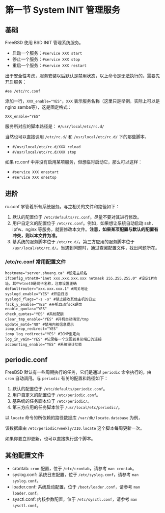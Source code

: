 # 第一节 System INIT 管理服务

## 基础 <a href="#fu-wu-guan-li-xi-tong" id="fu-wu-guan-li-xi-tong"></a>

FreeBSD 使用 BSD INIT 管理系统服务。

* 启动一个服务：`#service XXX start`
* 停止一个服务：`#service XXX stop`
* 重启一个服务：`#service XXX restart`

出于安全性考虑，服务安装以后默认是禁用状态，以上命令是无法执行的，需要先开启服务：

```
#ee /etc/rc.conf
```

添加一行，`XXX_enable="YES"`，`XXX` 表示服务名称（这里只是举例，实际上可以是nginx samba等），这是固定格式：

```
XXX_enable="YES"
```

服务所对应的脚本路径是： `#/usr/local/etc/rc.d/`

当然也可以直接调用 `/etc/rc.d/` 和 `/usr/local/etc/rc.d/` 下的那些脚本`。`

* `#/usr/local/etc/rc.d/XXX reload`
* `#/usr/local/etc/rc.d/XXX stop`

如果 rc.conf 中并没有启用某项服务，但想临时启动它，那么可以这样：

* `#service XXX onestart`
* `#service XXX onestop`

## 进阶

rc.conf 掌管着所有系统服务。与之相关的文件和路径如下：

1. 默认的配置位于 `/etc/defaults/rc.conf`。尽量不要对其进行修改。
2. 用户自定义的配置位于 `/etc/rc.conf`。例如，如果想让系统自动启动 ssh、ipfw、nginx 等服务，就要修改本文件。**注意，如果某项配置与默认的配置有冲突，则以本文件为准。**
3. 基系统的服务脚本位于 `/etc/rc.d/`。第三方应用的服务脚本位于 `/usr/local/etc/rc.d/`。当遇到问题时，通过查阅配置文件，找出问题所在。

### /etc/rc.conf 常用配置文件



```
hostname="server.shuang.ca" #设定主机名
ifconfig_vtnet0="inet xxx.xxx.xxx.xxx netmask 255.255.255.0" #设定IP地址，其中vtnet0是网卡名称，注意设置正确
defaultrouter="xxx.xxx.xxx.1" #网关地址
syslogd_enable="YES" #开启日志
syslogd_flags="-s -s" #禁止接收其他主机的日志
fsck_y_enable="YES" #开机自动fsck硬盘
enable_quotas="YES"
check_quotas="YES" #系统配额
clear_tmp_enable="YES" #开机自动清空/tmp
update_motd="NO" #禁用内核信息提示
icmp_drop_redirect="YES"
icmp_log_redirect="YES" #ICMP重定向
log_in_vain="YES" #记录每一个企图到关闭端口的连接
accounting_enable="YES" #系统审计功能
```

## periodic.conf <a href="#periodicconf" id="periodicconf"></a>

FreeBSD 默认有一些周期执行的任务，它们是通过 `periodic` 命令执行的，由 `cron` 自动调用。与 `periodic` 有关的配置和路径如下：

1. 默认的配置位于 `/etc/defaults/periodic.conf`。
2. 用户自定义的配置位于 `/etc/periodic.conf`。
3. 基系统的任务脚本位于 `/etc/periodic/`。
4. 第三方应用的任务脚本位于 `/usr/local/etc/periodic/`。

以 `locate` 命令的所依赖的路径数据库 `/var/db/locate.database` 为例，

该数据库由 `/etc/periodic/weekly/310.locate` 这个脚本每周更新一次。

如果你要立即更新，也可以直接执行这个脚本。

## 其他配置文件 <a href="#qi-ta-pei-zhi-wen-jian" id="qi-ta-pei-zhi-wen-jian"></a>

* crontab: `cron` 配置，位于 `/etc/crontab`，请参考 `man crontab`。
* syslog.conf: 系统日志配置，位于 `/etc/syslog.conf`，请参考 `man syslog.conf`。
* loader.conf: 系统启动配置，位于 `/boot/loader.conf`，请参考 `man loader.conf`。
* sysctl.conf: 内核参数配置，位于 `/etc/sysctl.conf`，请参考 `man sysctl.conf`。
